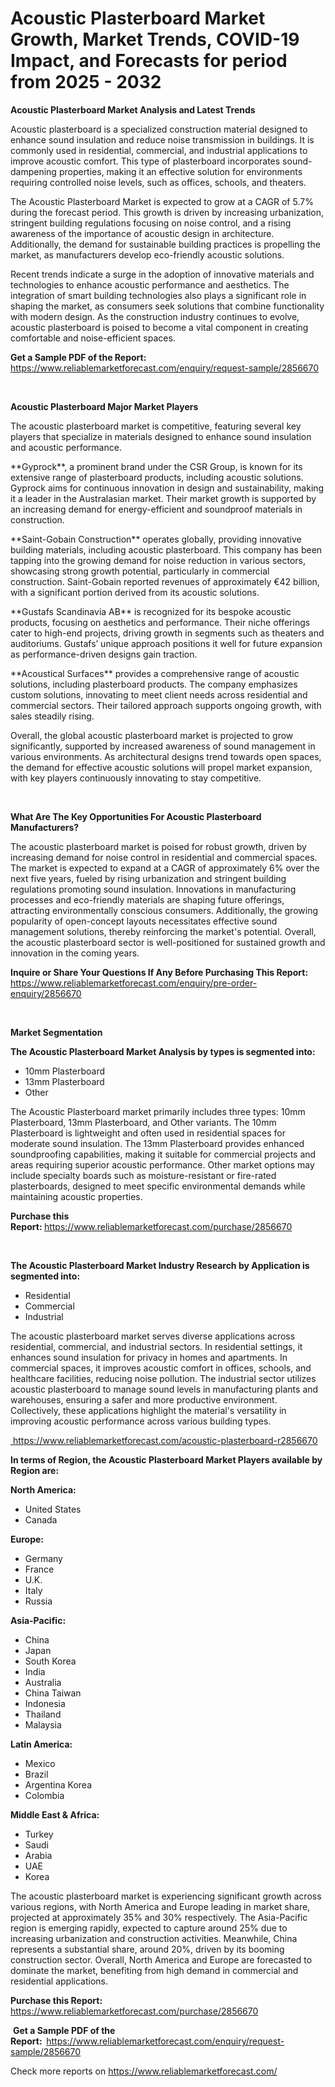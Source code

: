 <p><h1>Acoustic Plasterboard Market Growth, Market Trends, COVID-19 Impact, and Forecasts for period from 2025 - 2032</h1></p><p><strong>Acoustic Plasterboard Market Analysis and Latest Trends</strong></p>
<p><p>Acoustic plasterboard is a specialized construction material designed to enhance sound insulation and reduce noise transmission in buildings. It is commonly used in residential, commercial, and industrial applications to improve acoustic comfort. This type of plasterboard incorporates sound-dampening properties, making it an effective solution for environments requiring controlled noise levels, such as offices, schools, and theaters.</p><p>The Acoustic Plasterboard Market is expected to grow at a CAGR of 5.7% during the forecast period. This growth is driven by increasing urbanization, stringent building regulations focusing on noise control, and a rising awareness of the importance of acoustic design in architecture. Additionally, the demand for sustainable building practices is propelling the market, as manufacturers develop eco-friendly acoustic solutions.</p><p>Recent trends indicate a surge in the adoption of innovative materials and technologies to enhance acoustic performance and aesthetics. The integration of smart building technologies also plays a significant role in shaping the market, as consumers seek solutions that combine functionality with modern design. As the construction industry continues to evolve, acoustic plasterboard is poised to become a vital component in creating comfortable and noise-efficient spaces.</p></p>
<p><strong>Get a Sample PDF of the Report:&nbsp;</strong> <a href="https://www.reliablemarketforecast.com/enquiry/request-sample/2856670?utm_campaign=2397&utm_medium=2&utm_source=Github&utm_content=ia&utm_term=12032025&utm_id=acoustic-plasterboard">https://www.reliablemarketforecast.com/enquiry/request-sample/2856670</a></p>
<p>&nbsp;</p>
<p><strong>Acoustic Plasterboard Major Market Players</strong></p>
<p><p>The acoustic plasterboard market is competitive, featuring several key players that specialize in materials designed to enhance sound insulation and acoustic performance. </p><p>**Gyprock**, a prominent brand under the CSR Group, is known for its extensive range of plasterboard products, including acoustic solutions. Gyprock aims for continuous innovation in design and sustainability, making it a leader in the Australasian market. Their market growth is supported by an increasing demand for energy-efficient and soundproof materials in construction.</p><p>**Saint-Gobain Construction** operates globally, providing innovative building materials, including acoustic plasterboard. This company has been tapping into the growing demand for noise reduction in various sectors, showcasing strong growth potential, particularly in commercial construction. Saint-Gobain reported revenues of approximately €42 billion, with a significant portion derived from its acoustic solutions.</p><p>**Gustafs Scandinavia AB** is recognized for its bespoke acoustic products, focusing on aesthetics and performance. Their niche offerings cater to high-end projects, driving growth in segments such as theaters and auditoriums. Gustafs’ unique approach positions it well for future expansion as performance-driven designs gain traction.</p><p>**Acoustical Surfaces** provides a comprehensive range of acoustic solutions, including plasterboard products. The company emphasizes custom solutions, innovating to meet client needs across residential and commercial sectors. Their tailored approach supports ongoing growth, with sales steadily rising.</p><p>Overall, the global acoustic plasterboard market is projected to grow significantly, supported by increased awareness of sound management in various environments. As architectural designs trend towards open spaces, the demand for effective acoustic solutions will propel market expansion, with key players continuously innovating to stay competitive.</p></p>
<p>&nbsp;</p>
<p><strong>What Are The Key Opportunities For Acoustic Plasterboard Manufacturers?</strong></p>
<p><p>The acoustic plasterboard market is poised for robust growth, driven by increasing demand for noise control in residential and commercial spaces. The market is expected to expand at a CAGR of approximately 6% over the next five years, fueled by rising urbanization and stringent building regulations promoting sound insulation. Innovations in manufacturing processes and eco-friendly materials are shaping future offerings, attracting environmentally conscious consumers. Additionally, the growing popularity of open-concept layouts necessitates effective sound management solutions, thereby reinforcing the market's potential. Overall, the acoustic plasterboard sector is well-positioned for sustained growth and innovation in the coming years.</p></p>
<p><strong>Inquire or Share Your Questions If Any Before Purchasing This Report:</strong> <a href="https://www.reliablemarketforecast.com/enquiry/pre-order-enquiry/2856670?utm_campaign=2397&utm_medium=2&utm_source=Github&utm_content=ia&utm_term=12032025&utm_id=acoustic-plasterboard">https://www.reliablemarketforecast.com/enquiry/pre-order-enquiry/2856670</a></p>
<p>&nbsp;</p>
<p><strong>Market Segmentation</strong></p>
<p><strong>The Acoustic Plasterboard Market Analysis by types is segmented into:</strong></p>
<p><ul><li>10mm Plasterboard</li><li>13mm Plasterboard</li><li>Other</li></ul></p>
<p><p>The Acoustic Plasterboard market primarily includes three types: 10mm Plasterboard, 13mm Plasterboard, and Other variants. The 10mm Plasterboard is lightweight and often used in residential spaces for moderate sound insulation. The 13mm Plasterboard provides enhanced soundproofing capabilities, making it suitable for commercial projects and areas requiring superior acoustic performance. Other market options may include specialty boards such as moisture-resistant or fire-rated plasterboards, designed to meet specific environmental demands while maintaining acoustic properties.</p></p>
<p><strong>Purchase this Report:&nbsp;</strong><a href="https://www.reliablemarketforecast.com/purchase/2856670?utm_campaign=2397&utm_medium=2&utm_source=Github&utm_content=ia&utm_term=12032025&utm_id=acoustic-plasterboard">https://www.reliablemarketforecast.com/purchase/2856670</a></p>
<p>&nbsp;</p>
<p><strong>The Acoustic Plasterboard Market Industry Research by Application is segmented into:</strong></p>
<p><ul><li>Residential</li><li>Commercial</li><li>Industrial</li></ul></p>
<p><p>The acoustic plasterboard market serves diverse applications across residential, commercial, and industrial sectors. In residential settings, it enhances sound insulation for privacy in homes and apartments. In commercial spaces, it improves acoustic comfort in offices, schools, and healthcare facilities, reducing noise pollution. The industrial sector utilizes acoustic plasterboard to manage sound levels in manufacturing plants and warehouses, ensuring a safer and more productive environment. Collectively, these applications highlight the material's versatility in improving acoustic performance across various building types.</p></p>
<p><a href="https://www.reliablemarketforecast.com/acoustic-plasterboard-r2856670?utm_campaign=2397&utm_medium=2&utm_source=Github&utm_content=ia&utm_term=12032025&utm_id=acoustic-plasterboard">&nbsp;https://www.reliablemarketforecast.com/acoustic-plasterboard-r2856670</a></p>
<p><strong>In terms of Region, the Acoustic Plasterboard Market Players available by Region are:</strong></p>
<p>
    <p> <strong> North America: </strong>
        <ul>
            <li>United States</li>
            <li>Canada</li>
        </ul>
        </p> 
    <p> <strong> Europe: </strong>
        <ul>
            <li>Germany</li>
            <li>France</li>
            <li>U.K.</li>
            <li>Italy</li>
            <li>Russia</li>
        </ul>
        </p> 
    <p> <strong> Asia-Pacific: </strong>
        <ul>
            <li>China</li>
            <li>Japan</li>
            <li>South Korea</li>
            <li>India</li>
            <li>Australia</li>
            <li>China Taiwan</li>
            <li>Indonesia</li>
            <li>Thailand</li>
            <li>Malaysia</li>
        </ul>
        </p> 
    <p> <strong> Latin America: </strong>
        <ul>
            <li>Mexico</li>
            <li>Brazil</li>
            <li>Argentina Korea</li>
            <li>Colombia</li>
        </ul>
        </p> 
    <p> <strong> Middle East & Africa: </strong>
        <ul>
            <li>Turkey</li>
            <li>Saudi</li>
            <li>Arabia</li>
            <li>UAE</li>
            <li>Korea</li>
        </ul>
    </p>
    </p>
<p><p>The acoustic plasterboard market is experiencing significant growth across various regions, with North America and Europe leading in market share, projected at approximately 35% and 30% respectively. The Asia-Pacific region is emerging rapidly, expected to capture around 25% due to increasing urbanization and construction activities. Meanwhile, China represents a substantial share, around 20%, driven by its booming construction sector. Overall, North America and Europe are forecasted to dominate the market, benefiting from high demand in commercial and residential applications.</p></p>
<p><strong>Purchase this Report: </strong><a href="https://www.reliablemarketforecast.com/purchase/2856670?utm_campaign=2397&utm_medium=2&utm_source=Github&utm_content=ia&utm_term=12032025&utm_id=acoustic-plasterboard">https://www.reliablemarketforecast.com/purchase/2856670</a></p>
<p>&nbsp;<strong>Get a Sample PDF of the Report:&nbsp;&nbsp;</strong><a href="https://www.reliablemarketforecast.com/enquiry/request-sample/2856670?utm_campaign=2397&utm_medium=2&utm_source=Github&utm_content=ia&utm_term=12032025&utm_id=acoustic-plasterboard">https://www.reliablemarketforecast.com/enquiry/request-sample/2856670</a></p>
<p><strong></strong></p>
<p>Check more reports on <a href="https://www.reliablemarketforecast.com/?utm_campaign=2397&utm_medium=2&utm_source=Github&utm_content=ia&utm_term=12032025&utm_id=acoustic-plasterboard">https://www.reliablemarketforecast.com/</a></p>